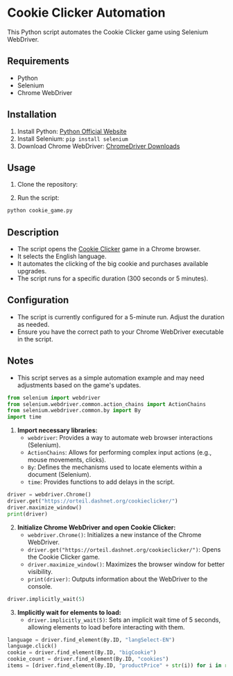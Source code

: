 # Cookie Clicker Automation

This Python script automates the Cookie Clicker game using Selenium WebDriver.

## Requirements

- Python
- Selenium
- Chrome WebDriver

## Installation

1. Install Python: [Python Official Website](https://www.python.org/downloads/)
2. Install Selenium: `pip install selenium`
3. Download Chrome WebDriver: [ChromeDriver Downloads](https://sites.google.com/chromium.org/driver/)

## Usage

1. Clone the repository:


2. Run the script:

```bash
python cookie_game.py
```

## Description

- The script opens the [Cookie Clicker](https://orteil.dashnet.org/cookieclicker/) game in a Chrome browser.
- It selects the English language.
- It automates the clicking of the big cookie and purchases available upgrades.
- The script runs for a specific duration (300 seconds or 5 minutes).

## Configuration

- The script is currently configured for a 5-minute run. Adjust the duration as needed.
- Ensure you have the correct path to your Chrome WebDriver executable in the script.

## Notes

- This script serves as a simple automation example and may need adjustments based on the game's updates.




```python
from selenium import webdriver
from selenium.webdriver.common.action_chains import ActionChains
from selenium.webdriver.common.by import By
import time
```

1. **Import necessary libraries:**
   - `webdriver`: Provides a way to automate web browser interactions (Selenium).
   - `ActionChains`: Allows for performing complex input actions (e.g., mouse movements, clicks).
   - `By`: Defines the mechanisms used to locate elements within a document (Selenium).
   - `time`: Provides functions to add delays in the script.

```python
driver = webdriver.Chrome()
driver.get("https://orteil.dashnet.org/cookieclicker/")
driver.maximize_window()
print(driver)
```

2. **Initialize Chrome WebDriver and open Cookie Clicker:**
   - `webdriver.Chrome()`: Initializes a new instance of the Chrome WebDriver.
   - `driver.get("https://orteil.dashnet.org/cookieclicker/")`: Opens the Cookie Clicker game.
   - `driver.maximize_window()`: Maximizes the browser window for better visibility.
   - `print(driver)`: Outputs information about the WebDriver to the console.

```python
driver.implicitly_wait(5)
```

3. **Implicitly wait for elements to load:**
   - `driver.implicitly_wait(5)`: Sets an implicit wait time of 5 seconds, allowing elements to load before interacting with them.

```python
language = driver.find_element(By.ID, "langSelect-EN")
language.click()
cookie = driver.find_element(By.ID, "bigCookie")
cookie_count = driver.find_element(By.ID, "cookies")
items = [driver.find_element(By.ID, "productPrice" + str(i)) for i in range(1, -1, -1)]
```

